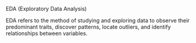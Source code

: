 EDA (Exploratory Data Analysis)

EDA refers to the method of studying and exploring data to observe their predominant traits, discover patterns, locate outliers, and identify relationships between variables.
